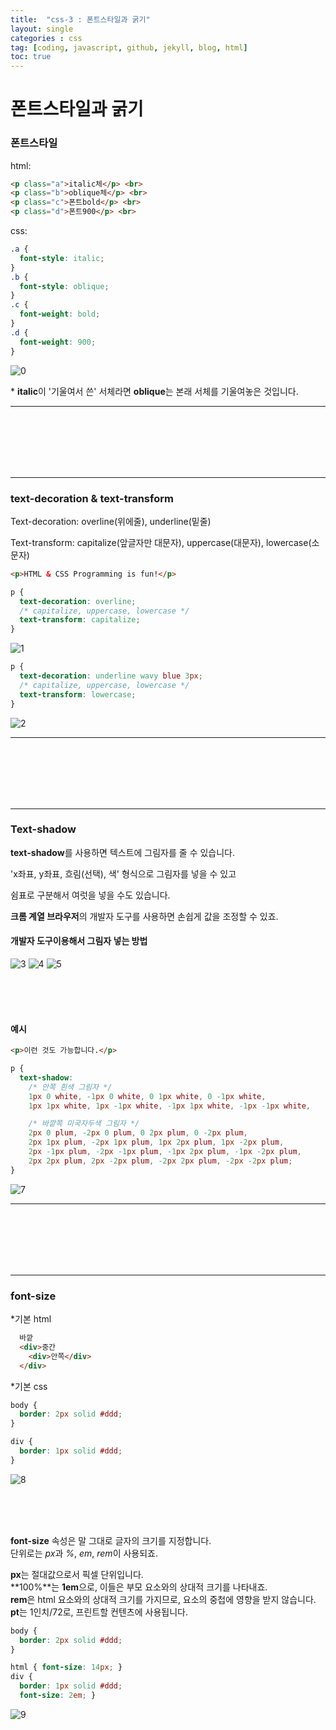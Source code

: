 ```yaml
---
title:  "css-3 : 폰트스타일과 굵기"
layout: single
categories : css
tag: [coding, javascript, github, jekyll, blog, html]
toc: true
---
```






# 폰트스타일과 굵기



### 폰트스타일

html:

```html
<p class="a">italic체</p> <br>
<p class="b">oblique체</p> <br>
<p class="c">폰트bold</p> <br>
<p class="d">폰트900</p> <br>
```



css:

```css
.a {
  font-style: italic;
}
.b {
  font-style: oblique;
}
.c {
  font-weight: bold;
}
.d {
  font-weight: 900;
}
```


![0](https://user-images.githubusercontent.com/112338209/194753432-07cb64f7-2dcb-48d7-816e-57f02f38f357.jpg)



\* **italic**이 '기울여서 쓴' 서체라면 **oblique**는 본래 서체를 기울여놓은 것입니다.



___

<br> <br><br><br><br>

___



### text-decoration & text-transform



Text-decoration: overline(위에줄), underline(밑줄)

Text-transform: capitalize(앞글자만 대문자), uppercase(대문자), lowercase(소문자)

```html
<p>HTML & CSS Programming is fun!</p>
```



```css
p {
  text-decoration: overline;
  /* capitalize, uppercase, lowercase */
  text-transform: capitalize;
}

```


![1](https://user-images.githubusercontent.com/112338209/194745791-ef0b7792-82f8-4d1b-ba08-36657b7bbecf.jpg)



```css
p {
  text-decoration: underline wavy blue 3px;
  /* capitalize, uppercase, lowercase */
  text-transform: lowercase;
}
```


![2](https://user-images.githubusercontent.com/112338209/194745795-1930bfec-6bb6-4f5c-9a41-1edc107702d4.jpg)



___

<br> <br><br><br><br>

___



### Text-shadow



**text-shadow**를 사용하면 텍스트에 그림자를 줄 수 있습니다. <br>

'x좌표, y좌표, 흐림(선택), 색' 형식으로 그림자를 넣을 수 있고<br>

쉼표로 구분해서 여럿을 넣을 수도 있습니다. <br>

**크롬 계열 브라우저**의 개발자 도구를 사용하면 손쉽게 값을 조정할 수 있죠. <br>

#### 개발자 도구이용해서 그림자 넣는 방법

![3](https://user-images.githubusercontent.com/112338209/194745799-7a2bcc6f-8a47-49f7-8b18-0dd07f344935.jpg)
![4](https://user-images.githubusercontent.com/112338209/194745804-fa3f2bef-0ac6-4e87-af66-19f7ae9d8612.jpg)
![5](https://user-images.githubusercontent.com/112338209/194745833-026994bf-087d-4d78-93b0-37fdf4fad314.jpg)






<br><br><br>
#### 예시

```html
<p>이런 것도 가능합니다.</p>
```





```css
p {
  text-shadow:
    /* 안쪽 흰색 그림자 */
    1px 0 white, -1px 0 white, 0 1px white, 0 -1px white, 
    1px 1px white, 1px -1px white, -1px 1px white, -1px -1px white,

    /* 바깥쪽 미국자두색 그림자 */
    2px 0 plum, -2px 0 plum, 0 2px plum, 0 -2px plum,
    2px 1px plum, -2px 1px plum, 1px 2px plum, 1px -2px plum,
    2px -1px plum, -2px -1px plum, -1px 2px plum, -1px -2px plum,
    2px 2px plum, 2px -2px plum, -2px 2px plum, -2px -2px plum;
}
```
![7](https://user-images.githubusercontent.com/112338209/194745852-929e777c-c892-4c34-b67e-3ffbcf48932c.jpg)



___

<br> <br><br><br><br>

___







### font-size

\*기본 html

```html
  바깥
  <div>중간
    <div>안쪽</div>
  </div>
```

*기본 css

```css
body {
  border: 2px solid #ddd;
}

div { 
  border: 1px solid #ddd;
}
```
![8](https://user-images.githubusercontent.com/112338209/194745860-475e769b-da73-487d-9571-b93ca3442c9d.jpg)

<br><br><br>

**font-size** 속성은 말 그대로 글자의 크기를 지정합니다. <br>
단위로는 *px*과 *%*, *em*, *rem*이 사용되죠.

**px**는 절대값으로서 픽셀 단위입니다. <br>
**100%**는 **1em**으로, 이들은 부모 요소와의 상대적 크기를 나타내죠. <br>
**rem**은 html 요소와의 상대적 크기를 가지므로, 요소의 중첩에 영향을 받지 않습니다. <br>
**pt**는 1인치/72로, 프린트할 컨텐츠에 사용됩니다.

```css
body {
  border: 2px solid #ddd;
}

html { font-size: 14px; }
div { 
  border: 1px solid #ddd;
  font-size: 2em; }
```
![9](https://user-images.githubusercontent.com/112338209/194745877-d2ec7c2b-119b-4b9a-9e0e-3b8f76091a66.jpg)





